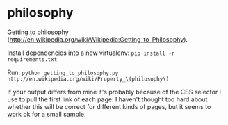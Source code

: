 philosophy
==========

Getting to philosophy (http://en.wikipedia.org/wiki/Wikipedia:Getting_to_Philosophy).

Install dependencies into a new virtualenv:
`pip install -r requirements.txt`

Run:
`python getting_to_philosophy.py http://en.wikipedia.org/wiki/Property_\(philosophy\)`

If your output differs from mine it's probably because of the CSS selector I use to pull the first link of each page. I haven't thought too hard about whether this will be correct for different kinds of pages, but it seems to work ok for a small sample. 
